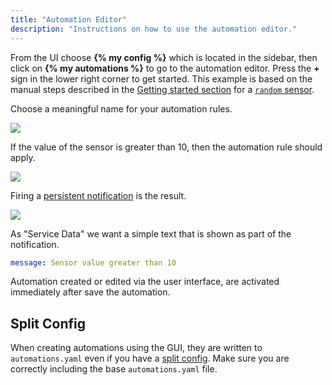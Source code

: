 ```yaml
---
title: "Automation Editor"
description: "Instructions on how to use the automation editor."
---
```


From the UI choose **{% my config %}** which is located in the sidebar, then click on **{% my automations %}** to go to the automation editor. Press the **+** sign in the lower right corner to get started. This example is based on the manual steps described in the [Getting started section](/getting-started/automation/) for a [`random` sensor](/integrations/random#sensor).

Choose a meaningful name for your automation rules.

<p class='img'>
  <img src='/images/docs/automation-editor/new-automation.png' />
</p>

If the value of the sensor is greater than 10, then the automation rule should apply.

<p class='img'>
  <img src='/images/docs/automation-editor/new-trigger.png' />
</p>

Firing a [persistent notification](/integrations/persistent_notification/) is the result.

<p class='img'>
  <img src='/images/docs/automation-editor/new-action.png' />
</p>

As "Service Data" we want a simple text that is shown as part of the notification.

```yaml
message: Sensor value greater than 10
```

Automation created or edited via the user interface, are activated immediately
after save the automation.

## Split Config

When creating automations using the GUI, they are written to `automations.yaml` even if you have a [split config](/docs/configuration/splitting_configuration/#example-combine-include_dir_merge_list-with-automationsyaml). Make sure you are correctly including the base `automations.yaml` file.
